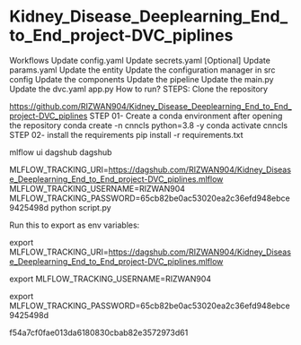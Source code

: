 # Kidney_Disease_Deeplearning_End_to_End_project-DVC_piplines


Workflows
Update config.yaml
Update secrets.yaml [Optional]
Update params.yaml
Update the entity
Update the configuration manager in src config
Update the components
Update the pipeline
Update the main.py
Update the dvc.yaml
app.py
How to run?
STEPS:
Clone the repository

https://github.com/RIZWAN904/Kidney_Disease_Deeplearning_End_to_End_project-DVC_piplines
STEP 01- Create a conda environment after opening the repository
conda create -n cnncls python=3.8 -y
conda activate cnncls
STEP 02- install the requirements
pip install -r requirements.txt



mlflow ui
dagshub
dagshub

MLFLOW_TRACKING_URI=https://dagshub.com/RIZWAN904/Kidney_Disease_Deeplearning_End_to_End_project-DVC_piplines.mlflow
MLFLOW_TRACKING_USERNAME=RIZWAN904
MLFLOW_TRACKING_PASSWORD=65cb82be0ac53020ea2c36efd948ebce9425498d
python script.py

Run this to export as env variables:

export MLFLOW_TRACKING_URI=https://dagshub.com/RIZWAN904/Kidney_Disease_Deeplearning_End_to_End_project-DVC_piplines.mlflow

export MLFLOW_TRACKING_USERNAME=RIZWAN904 

export MLFLOW_TRACKING_PASSWORD=65cb82be0ac53020ea2c36efd948ebce9425498d

f54a7cf0fae013da6180830cbab82e3572973d61